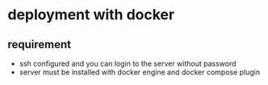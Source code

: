 # deployment with docker

## requirement

- ssh configured and you can login to the server without password
- server must be installed with docker engine and docker compose plugin
